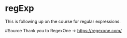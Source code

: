 # regExp
This is following up on the course for regular expressions.

#Source
Thank you to RegexOne -> https://regexone.com/

